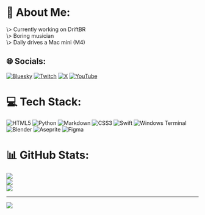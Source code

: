 # 💫 About Me:
\\> Currently working on DriftBR<br>\\> Boring musician<br>\\> Daily drives a Mac mini (M4)


## 🌐 Socials:
[![Bluesky](https://img.shields.io/badge/bluesky-0285FF?style=for-the-badge&logo=bluesky&logoColor=%23FFFFFF)](https://bsky.app/profile/i4.ispost.ing) [![Twitch](https://img.shields.io/badge/Twitch-%239146FF.svg?logo=Twitch&logoColor=white)](https://twitch.tv/i486nugget) [![X](https://img.shields.io/badge/X-black.svg?logo=X&logoColor=white)](https://x.com/i486nugget) [![YouTube](https://img.shields.io/badge/YouTube-%23FF0000.svg?logo=YouTube&logoColor=white)](https://youtube.com/@UCl96Dxy56X0aGtMzDqwn6tQ) 

# 💻 Tech Stack:
![HTML5](https://img.shields.io/badge/html5-%23E34F26.svg?style=for-the-badge&logo=html5&logoColor=white) ![Python](https://img.shields.io/badge/python-3670A0?style=for-the-badge&logo=python&logoColor=ffdd54) ![Markdown](https://img.shields.io/badge/markdown-%23000000.svg?style=for-the-badge&logo=markdown&logoColor=white) ![CSS3](https://img.shields.io/badge/css3-%231572B6.svg?style=for-the-badge&logo=css3&logoColor=white) ![Swift](https://img.shields.io/badge/swift-F54A2A?style=for-the-badge&logo=swift&logoColor=white) ![Windows Terminal](https://img.shields.io/badge/Windows%20Terminal-%234D4D4D.svg?style=for-the-badge&logo=windows-terminal&logoColor=white) ![Blender](https://img.shields.io/badge/blender-%23F5792A.svg?style=for-the-badge&logo=blender&logoColor=white) ![Aseprite](https://img.shields.io/badge/Aseprite-FFFFFF?style=for-the-badge&logo=Aseprite&logoColor=#7D929E) ![Figma](https://img.shields.io/badge/figma-%23F24E1E.svg?style=for-the-badge&logo=figma&logoColor=white)
# 📊 GitHub Stats:
![](https://github-readme-stats.vercel.app/api?username=i486nugget&theme=dark&hide_border=false&include_all_commits=true&count_private=false)<br/>
![](https://github-readme-streak-stats.herokuapp.com/?user=i486nugget&theme=dark&hide_border=false)<br/>
![](https://github-readme-stats.vercel.app/api/top-langs/?username=i486nugget&theme=dark&hide_border=false&include_all_commits=true&count_private=false&layout=compact)

---
[![](https://visitcount.itsvg.in/api?id=i486nugget&icon=2&color=6)](https://visitcount.itsvg.in)

<!-- Proudly created with GPRM ( https://gprm.itsvg.in ) -->
